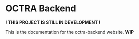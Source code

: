 <h1>OCTRA Backend</h1>
<b>! THIS PROJECT IS STILL IN DEVELOPMENT !</b>

This is the documentation for the octra-backend website. **WIP**
